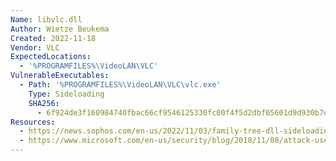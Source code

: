 ```yaml
---
Name: libvlc.dll
Author: Wietze Beukema
Created: 2022-11-18
Vendor: VLC
ExpectedLocations:
  - '%PROGRAMFILES%\VideoLAN\VLC'
VulnerableExecutables:
  - Path: '%PROGRAMFILES%\VideoLAN\VLC\vlc.exe'
    Type: Sideloading
    SHA256:
      - 6f924de3f160984740fbac66cf9546125330fc00f4f5d2dbf05601d9d930b7d9
Resources:
  - https://news.sophos.com/en-us/2022/11/03/family-tree-dll-sideloading-cases-may-be-related/
  - https://www.microsoft.com/en-us/security/blog/2018/11/08/attack-uses-malicious-inpage-document-and-outdated-vlc-media-player-to-give-attackers-backdoor-access-to-targets/
---
```


